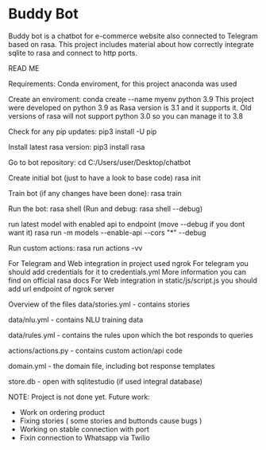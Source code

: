 # Buddy Bot
Buddy bot is a chatbot for e-commerce website also connected to Telegram based on rasa. This project includes material about how correctly integrate sqlite to rasa and connect to http ports.

READ ME

Requirements:
Conda enviroment, for this project anaconda was used

Create an enviroment:
conda create --name myenv python 3.9 
This project were developed on python 3.9 as Rasa version is 3.1 and it supports it. Old versions of rasa will not support python 3.0 so you can manage it to 3.8

Check for any pip updates:
pip3 install -U pip

Install latest rasa version:
pip3 install rasa

Go to bot repository:
cd C:/Users/user/Desktop/chatbot

Create initial bot (just to have a look to base code)
rasa init

Train bot (if any changes have been done):
rasa train

Run the bot:
rasa shell     (Run and debug: rasa shell --debug)

run latest model with enabled api to endpoint (move --debug if you dont want it)
rasa run -m models --enable-api --cors "*" --debug

Run custom actions:
rasa run actions -vv

For Telegram and Web integration in project used ngrok
For telegram you should add credentials for it to credentials.yml
More information you can find on official rasa docs
For Web integration in static/js/script.js you should add url endpoint of ngrok server

Overview of the files
data/stories.yml - contains stories

data/nlu.yml - contains NLU training data

data/rules.yml - contains the rules upon which the bot responds to queries

actions/actions.py - contains custom action/api code

domain.yml - the domain file, including bot response templates

store.db - open with sqlitestudio (if used integral database)

NOTE:
Project is not done yet.
Future work:
  - Work on ordering product
  - Fixing stories ( some stories and buttonds cause bugs )
  - Working on stable connection with port
  - Fixin connection to Whatsapp via Twilio
